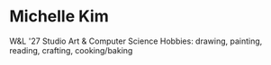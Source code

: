 # Michelle Kim
W&L '27
Studio Art & Computer Science
Hobbies: drawing, painting, reading, crafting, cooking/baking
